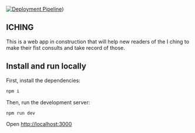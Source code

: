 [![Deployment Pipeline](https://github.com/Sbector/iching/actions/workflows/pipeline.yml/badge.svg)](https://github.com/Sbector/iching/actions/workflows/pipeline.yml))

## ICHING

This is a web app in construction that will help new readers of the I ching to make their fist consults and take record of those.

## Install and run locally

First, install the dependencies:

```bash
npm i
```

Then, run the development server:

```bash
npm run dev
```

Open [http://localhost:3000](http://localhost:3000)


